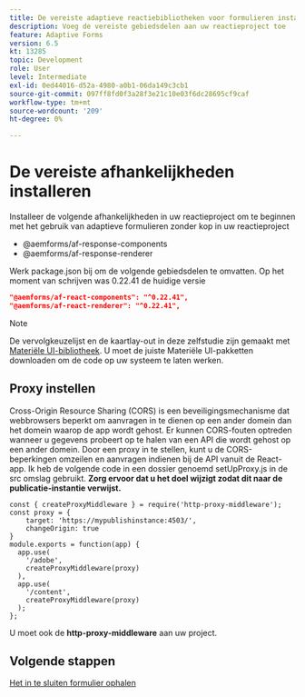 ```yaml
---
title: De vereiste adaptieve reactiebibliotheken voor formulieren installeren
description: Voeg de vereiste gebiedsdelen aan uw reactieproject toe
feature: Adaptive Forms
version: 6.5
kt: 13285
topic: Development
role: User
level: Intermediate
exl-id: 0ed44016-d52a-4980-a0b1-06da149c3cb1
source-git-commit: 097ff8fd0f3a28f3e21c10e03f6dc28695cf9caf
workflow-type: tm+mt
source-wordcount: '209'
ht-degree: 0%

---
```


# De vereiste afhankelijkheden installeren

Installeer de volgende afhankelijkheden in uw reactieproject om te beginnen met het gebruik van adaptieve formulieren zonder kop in uw reactieproject

* @aemforms/af-response-components
* @aemforms/af-response-renderer

Werk package.json bij om de volgende gebiedsdelen te omvatten. Op het moment van schrijven was 0.22.41 de huidige versie

```json
"@aemforms/af-react-components": "^0.22.41",
"@aemforms/af-react-renderer": "^0.22.41",
```

>[!NOTE]
>
>De vervolgkeuzelijst en de kaartlay-out in deze zelfstudie zijn gemaakt met [Materiële UI-bibliotheek](https://mui.com/). U moet de juiste Materiële UI-pakketten downloaden om de code op uw systeem te laten werken.

## Proxy instellen

Cross-Origin Resource Sharing (CORS) is een beveiligingsmechanisme dat webbrowsers beperkt om aanvragen in te dienen op een ander domein dan het domein waarop de app wordt gehost. Er kunnen CORS-fouten optreden wanneer u gegevens probeert op te halen van een API die wordt gehost op een ander domein. Door een proxy in te stellen, kunt u de CORS-beperkingen omzeilen en aanvragen indienen bij de API vanuit de React-app. Ik heb de volgende code in een dossier genoemd setUpProxy.js in de src omslag gebruikt. **Zorg ervoor dat u het doel wijzigt zodat dit naar de publicatie-instantie verwijst.**

```
const { createProxyMiddleware } = require('http-proxy-middleware');
const proxy = {
    target: 'https://mypublishinstance:4503/',
    changeOrigin: true
}
module.exports = function(app) {
  app.use(
    '/adobe',
    createProxyMiddleware(proxy)
  ),
  app.use(
    '/content',
    createProxyMiddleware(proxy)
  );
};
```

U moet ook de **http-proxy-middleware** aan uw project.

## Volgende stappen

[Het in te sluiten formulier ophalen](./fetch-the-form.md)
